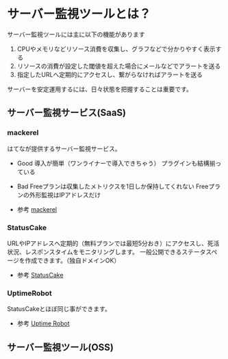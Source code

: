 <!-- TITLE: サーバー監視ツールを使おう -->
<!-- SUBTITLE: サーバー監視ツールを導入して安定運用を目指そう -->

# サーバー監視ツールとは？
サーバー監視ツールには主に以下の機能があります
1. CPUやメモリなどリソース消費を収集し、グラフなどで分かりやすく表示する
2. リソースの消費が設定した閾値を超えた場合にメールなどでアラートを送る
3. 指定したURLへ定期的にアクセスし、繋がらなければアラートを送る

サーバーを安定運用するには、日々状態を把握することは重要です。

## サーバー監視サービス(SaaS)

### mackerel 
はてなが提供するサーバー監視サービス。

* Good
	導入が簡単（ワンライナーで導入できちゃう）
	プラグインも結構揃っている
	
* Bad
	Freeプランは収集したメトリクスを1日しか保持してくれない
	Freeプランの外形監視はIPアドレスだけ
	
* 参考
	[mackerel](https://mackerel.io)
	
### StatusCake
URLやIPアドレスへ定期的（無料プランでは最短5分おき）にアクセスし、死活状況、レスポンスタイムをモニタリングします。
一般公開できるステータスページを作成できます。（独自ドメインOK）

* 参考
  [StatusCake](https://www.statuscake.com/)
	
### UptimeRobot
StatusCakeとほぼ同じ事ができます。

* 参考
	[Uptime Robot](https://uptimerobot.com/)
	
## サーバー監視ツール(OSS)